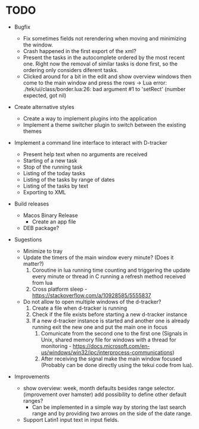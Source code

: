 # TODO

* Bugfix
    + Fix sometimes fields not rerendering when moving and minimizing the window.
    + Crash happened in the first export of the xml?
    + Present the tasks in the autocomplete ordered by the most recent one. Right now the removal of similar tasks is done first, so the ordering only considers diferent tasks.
    + Clicked around for a bit in the edit and show overview windows then come to the main window and press the rows -> Lua error: ./tek/ui/class/border.lua:26: bad argument #1 to 'setRect' (number expected, got nil)

* Create alternative styles
    + Create a way to implement plugins into the application
    + Implement a theme switcher plugin to switch between the existing themes

* Implement a command line interface to interact with D-tracker
    + Present help text when no arguments are received
    + Starting of a new task
    + Stop of the running task
    + Listing of the today tasks
    + Listing of the tasks by range of dates
    + Listing of the tasks by text
    + Exporting to XML

* Build releases
    + Macos Binary Release
        - Create an app file
    + DEB package?

* Sugestions
    + Minimize to tray
    + Update the timers of the main window every minute? (Does it matter?)
        1. Coroutine in lua running time counting and triggering the update every minute or thread in C running a refresh method received from lua
        2. Cross platform sleep - https://stackoverflow.com/a/10928585/5555837
    + Do not allow to open multiple windows of the d-tracker?
        1. Create a file when d-tracker is running
        2. Check if the file exists before starting a new d-tracker instance
        3. If a new d-tracker instance is started and another one is already running exit the new one and put the main one in focus
            1. Comunicate from the second one to the first one (Signals in Unix, shared memory file for windows with a thread for monitoring - https://docs.microsoft.com/en-us/windows/win32/ipc/interprocess-communications)
            2. After receiving the signal make the main window focused (Probably can be done directly using the tekui code from lua).

* Improvements
    + show overview: week, month defaults besides range selector. (improvement over hamster) add possibility to define other default ranges?
        - Can be implemented in a simple way by storing the last search range and by providing two arrows on the side of the date range.
    + Support Latin1 input text in input fields.
